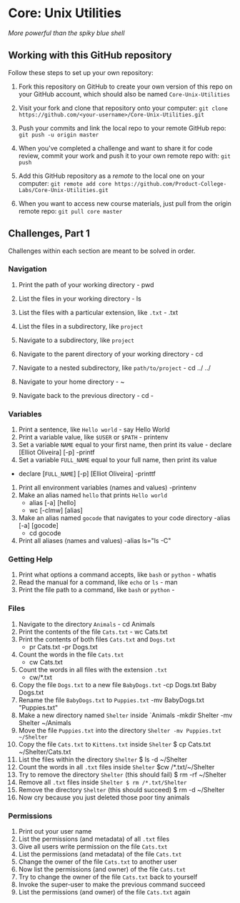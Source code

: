# Core: Unix Utilities

_More powerful than the spiky blue shell_

## Working with this GitHub repository

Follow these steps to set up your own repository:

1. Fork this repository on GitHub to create your own version of this repo on your GitHub account, which should also be named `Core-Unix-Utilities`

1. Visit your fork and clone that repository onto your computer:
`git clone https://github.com/<your-username>/Core-Unix-Utilities.git`

1. Push your commits and link the local repo to your remote GitHub repo:
`git push -u origin master`

1. When you've completed a challenge and want to share it for code review, commit your work and push it to your own remote repo with:
`git push`

1. Add this GitHub repository as a _remote_ to the local one on your computer:
`git remote add core https://github.com/Product-College-Labs/Core-Unix-Utilities.git`

1. When you want to access new course materials, just pull from the origin remote repo:
`git pull core master`

## Challenges, Part 1

Challenges within each section are meant to be solved in order.

### Navigation

1.  Print the path of your working directory
        - pwd
1.  List the files in your working directory
        - ls
1.  List the files with a particular extension, like `.txt`
         - .txt
1.  List the files in a subdirectory, like `project`

1.  Navigate to a subdirectory, like `project`
1.  Navigate to the parent directory of your working directory
        -  cd <name of directory>
1.  Navigate to a nested subdirectory, like `path/to/project`
        - cd ../ ../
1.  Navigate to your home directory
        - ~
1.  Navigate back to the previous directory
        - cd -
### Variables

1.  Print a sentence, like `Hello world`
        - say Hello World
1.  Print a variable value, like `$USER` or `$PATH`
        - printenv
1.  Set a variable `NAME` equal to your first name, then print its value
        - declare [Elliot Oliveira] [-p]
        -printf
1.  Set a variable `FULL_NAME` equal to your full name, then print its value
- declare [`FULL_NAME`] [-p] [Elliot Oliveira]
-printtf
1.  Print all environment variables (names and values)
    -printenv
1.  Make an alias named `hello` that prints `Hello world`
    - alias [-a] [hello]
    -  wc [-clmw] [alias]
1.  Make an alias named `gocode` that navigates to your code directory
     -alias [-a] [gocode]
     - cd gocode
1.  Print all aliases (names and values)
        -alias ls="ls -C"
### Getting Help

1.  Print what options a command accepts, like `bash` or `python`
        - whatis
1.  Read the manual for a command, like `echo` or `ls`
        - man
1.  Print the file path to a command, like `bash` or `python`
        -
### Files

1.  Navigate to the directory `Animals`
        - cd Animals
1.  Print the contents of the file `Cats.txt`
        - wc Cats.txt
1.  Print the contents of both files `Cats.txt` and `Dogs.txt`
    - pr Cats.txt
    -pr Dogs.txt
1.  Count the words in the file `Cats.txt`
    - cw Cats.txt
1.  Count the words in all files with the extension `.txt`
     - cw/*.txt
1.  Copy the file `Dogs.txt` to a new file `BabyDogs.txt`
        -cp Dogs.txt Baby  Dogs.txt
1.  Rename the file `BabyDogs.txt` to `Puppies.txt`
        -mv BabyDogs.txt "Puppies.txt"
1.  Make a new directory named `Shelter` inside `Animals
        -mkdir Shelter
        -mv Shelter ~/Animals
1.  Move the file `Puppies.txt` into the directory `Shelter
        -mv Puppies.txt ~/Shelter`
1.  Copy the file `Cats.txt` to `Kittens.txt` inside `Shelter`
        $ cp Cats.txt ~/Shelter/Cats.txt
1.  List the files within the directory `Shelter`
        $ ls -d ~/Shelter
1.  Count the words in all `.txt` files inside `Shelter`
        $cw /*.txt/~/Shelter
1.  Try to remove the directory `Shelter` (this should fail)
        $ rm -rf ~/Shelter
1.  Remove all `.txt` files inside `Shelter
        $ rm /*.txt/Shelter`
1.  Remove the directory `Shelter` (this should succeed)
        $ rm -d  ~/Shelter
1.  Now cry because you just deleted those poor tiny animals

### Permissions

1.  Print out your user name
1.  List the permissions (and metadata) of all `.txt` files
1.  Give all users write permission on the file `Cats.txt`
1.  List the permissions (and metadata) of the file `Cats.txt`
1.  Change the owner of the file `Cats.txt` to another user
1.  Now list the permissions (and owner) of the file `Cats.txt`
1.  Try to change the owner of the file `Cats.txt` back to yourself
1.  Invoke the super-user to make the previous command succeed
1.  List the permissions (and owner) of the file `Cats.txt` again
